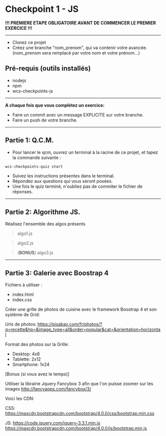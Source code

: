# Checkpoint 1 - JS

**!!! PREMIERE ETAPE OBLIGATOIRE AVANT DE COMMENCER LE PREMIER EXERCICE !!!**

-----------------------------------
* Clonez ce projet
* Créez une branche "nom_prenom", qui va contenir votre avancée. (nom_prenom sera remplacé par votre nom et votre prénom...)

## Pré-requis (outils installés)

* nodejs
* npm
* wcs-checkpoints-js

-----------------------------------
__A chaque fois que vous complétez un exercice:__
* Faire un commit avec un message EXPLICITE sur votre branche.
* Faire un push de votre branche.

-----------------------------------
## Partie 1: Q.C.M.

* Pour lancer le qcm, ouvrez un terminal à la racine de ce projet, et tapez la commande suivante :

```sh
wcs-checkpoints-quiz start
```
* Suivez les instructions présentes dans le terminal.
* Répondez aux questions qui vous seront posées.
* Une fois le quiz terminé, n'oubliez pas de commiter le fichier de réponses.


-----------------------------------
## Partie 2: Algorithme JS.

Réalisez l'ensemble des algos présents

> algo1.js

> algo2.js

> (**BONUS**) algo3.js

-----------------------------------

## Partie 3: Galerie avec Boostrap 4

Fichiers à utiliser :

* index.html
* index.css

Créer une grille de photos de cuisine avec le framework Boostrap 4 et son système de Grid:

Urls de photos:
https://pixabay.com/fr/photos/?q=recette&hp=&image_type=all&order=popular&cat=&orientation=horizontal

Format des photos sur la Grille:

* Desktop: 4x6
* Tablette: 2x12
* Smartphone: 1x24

[Bonus (si vous avez le temps)]

Utiliser la librairie Jquery Fancybox 3 afin que l'on puisse zoomer sur les images
http://fancyapps.com/fancybox/3/

Voici les CDN:

CSS:
https://maxcdn.bootstrapcdn.com/bootstrap/4.0.0/css/bootstrap.min.css

JS:
https://code.jquery.com/jquery-3.3.1.min.js
https://maxcdn.bootstrapcdn.com/bootstrap/4.0.0/js/bootstrap.min.js
